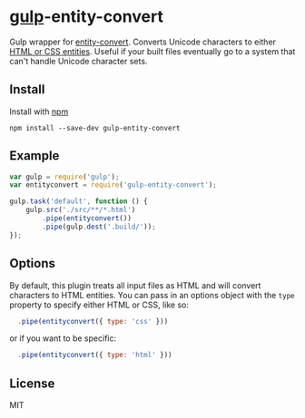 # [gulp](https://github.com/wearefractal/gulp)-entity-convert

Gulp wrapper for [entity-convert](https://www.npmjs.org/package/entity-convert). Converts Unicode characters to either [HTML or CSS entities](http://brajeshwar.github.io/entities/). Useful if your built files eventually go to a system that can't handle Unicode character sets.


## Install

Install with [npm](https://npmjs.org/package/gulp-entity-convert)

```
npm install --save-dev gulp-entity-convert
```


## Example

```js
var gulp = require('gulp');
var entityconvert = require('gulp-entity-convert');

gulp.task('default', function () {
	gulp.src('./src/**/*.html')
		.pipe(entityconvert())
		.pipe(gulp.dest('.build/'));
});
```

## Options

By default, this plugin treats all input files as HTML and will convert characters to HTML entities. You can pass in an options object with the `type` property to specify either HTML or CSS, like so:

```js
  .pipe(entityconvert({ type: 'css' }))
```

or if you want to be specific:

```js
  .pipe(entityconvert({ type: 'html' }))
```


## License

MIT
